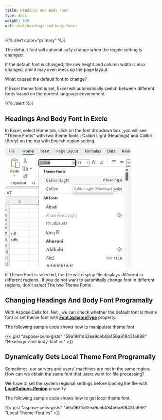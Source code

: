```yaml
---
title: Headings And Body Font
type: docs
weight: 120
url: /net/headings-and-body-font/
---
```


{{% alert color="primary" %}}

The default font will automatically change when the regoin setting is changed. 

If the default font is changed, the row height and column width is also changed, and it may even mess up the page layout.

What caused the default font to change?

If Excel theme font is set, Excel will automatically switch between different fonts based on the current language environment.


{{% /alert %}}

## **Headings And Body Font In Excle**

In Excel, select Home tab, click on the font dropdown box ,you will see "Theme Fonts" with two theme fonts : Calibri Light (Headings) and Calibri (Body) on the top with English region setting.

**![Theme Fonts](Theme-Fonts.png)**

If Theme Font is selected, the file will display file displays different in different regions .
If you do not want to automitally change font in different regions, don't select The two Theme Fonts .


## **Changing Headings And Body Font Programally**
With Aspose.Cells for .Net , we can check whether the default font is theme font or set theme font with  [**Font.SchemeType**](https://reference.aspose.com/cells/net/aspose.cells/font/schemetype/) property.

The following sample code shows how to manipulate theme font.

{{< gist "aspose-cells-gists" "59a1901d62ea9ceb08456a818431a898" "Headings-and-body-font.cs" >}}


## **Dynamically Gets Local Theme Font Programally**
Sometimes, our servers and users' machines are not in the same region. How can we obtain the same font that users want for file processing?

We have to set the system regional settings before loading the file with [**LoadOptions.Region**](https://reference.aspose.com/cells/net/aspose.cells/loadoptions/region/) property

The following sample code shows how to get local theme font.

{{< gist "aspose-cells-gists" "59a1901d62ea9ceb08456a818431a898" "Local-Theme-Font.cs" >}}